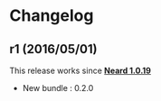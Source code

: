 # Changelog

## r1 (2016/05/01)

This release works since **[Neard 1.0.19](https://github.com/crazy-max/neard/releases/tag/v1.0.19)**

* New bundle : 0.2.0
